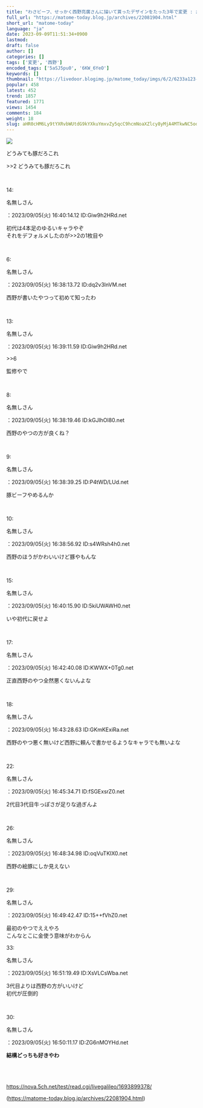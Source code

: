 ```yaml
---
title: "わさビーフ、せっかく西野亮廣さんに描いて貰ったデザインをたった3年で変更 : まとめトゥデイ"
full_url: "https://matome-today.blog.jp/archives/22081904.html"
short_url: "matome-today"
language: "ja"
date: 2023-09-09T11:51:34+0900
lastmod: 
draft: false
author: []
categories: []
tags: ['変更', '西野']
encoded_tags: ['5aSJ5pu0', '6KW_6YeO']
keywords: []
thumbnail: "https://livedoor.blogimg.jp/matome_today/imgs/6/2/6233a123-s.png"
popular: 458
latest: 452
trend: 1857
featured: 1771
views: 1454
comments: 184
weight: 18
slug: aHR0cHM6Ly9tYXRvbWUtdG9kYXkuYmxvZy5qcC9hcmNoaXZlcy8yMjA4MTkwNC5odG1s
---
```


![](https://livedoor.blogimg.jp/matome_today/imgs/6/2/6233a123-s.png)

<div><p>どうみても豚だろこれ</p><p>>>2 どうみても豚だろこれ</p> <p></p><br> <p>14: <p>名無しさん</p>：2023/09/05(火) 16:40:14.12 ID:Giw9h2HRd.net<br></p><p><p> 初代は4本足のゆるいキャラやぞ <br> それをデフォルメしたのが>>2の1枚目や </p></p><br><p>6: <p>名無しさん</p>：2023/09/05(火) 16:38:13.72 ID:dq2v3lnVM.net<br></p><p> 西野が書いたやつって初めて知ったわ </p><br><p>13: <p>名無しさん</p>：2023/09/05(火) 16:39:11.59 ID:Giw9h2HRd.net<br></p><p>>>6 <br><p> 監修やで </p></p><br><p>8: <p>名無しさん</p>：2023/09/05(火) 16:38:19.46 ID:kGJlhOl80.net<br></p><p><p> 西野のやつの方が良くね？ </p></p><br><p>9: <p>名無しさん</p>：2023/09/05(火) 16:38:39.25 ID:P4tWD/LUd.net<br></p><p> 豚ビーフやめるんか </p><br><p>10: <p>名無しさん</p>：2023/09/05(火) 16:38:56.92 ID:s4WRsh4h0.net<br></p><p><p> 西野のほうがかわいいけど豚やもんな </p></p><br><p>15: <p>名無しさん</p>：2023/09/05(火) 16:40:15.90 ID:5kiUWAWH0.net<br></p><p> いや初代に戻せよ </p><br><p>17: <p>名無しさん</p>：2023/09/05(火) 16:42:40.08 ID:KWWX+0Tg0.net<br></p><p> 正直西野のやつ全然悪くないんよな </p><br><p>18: <p>名無しさん</p>：2023/09/05(火) 16:43:28.63 ID:GKmKExiRa.net<br></p><p><p> 西野のやつ悪く無いけど西野に頼んで書かせるようなキャラでも無いよな </p></p><br><p>22: <p>名無しさん</p>：2023/09/05(火) 16:45:34.71 ID:fSGExsrZ0.net<br></p><p> 2代目3代目牛っぽさが足りな過ぎんよ </p><br><p>26: <p>名無しさん</p>：2023/09/05(火) 16:48:34.98 ID:oqVuTKlX0.net<br></p><p> 西野の絵豚にしか見えない </p><br><p>29: <p>名無しさん</p>：2023/09/05(火) 16:49:42.47 ID:15++fVhZ0.net<br></p><p><p> 最初のやつでええやろ <br> こんなとこに金使う意味がわからん </p></p><p>33: <p>名無しさん</p>：2023/09/05(火) 16:51:19.49 ID:XsVLCsWba.net<br></p><p><p> 3代目よりは西野の方がいいけど <br> 初代が圧倒的 </p></p><br><p>30: <p>名無しさん</p>：2023/09/05(火) 16:50:11.17 ID:ZG6nMOYHd.net<br></p><span><p><b>結構どっちも好きやわ</b></p><br><br><br><a href='https://nova.5ch.net/test/read.cgi/livegalileo/1693899378/' target='_blank' title=''>https://nova.5ch.net/test/read.cgi/livegalileo/1693899378/</a></span><br> <p></p> </div>

(https://matome-today.blog.jp/archives/22081904.html)
